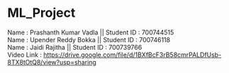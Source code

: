 # ML_Project
Name : Prashanth Kumar Vadla || Student ID : 700744515
<br />Name : Upender Reddy Bokka   || Student ID : 700746118
<br />Name : Jaidi Rajitha         || Student ID : 700739766
<br /> Video Link : https://drive.google.com/file/d/1BXfBcF3rB58cmrPALDfUsb-8TX8tOtQ8/view?usp=sharing
